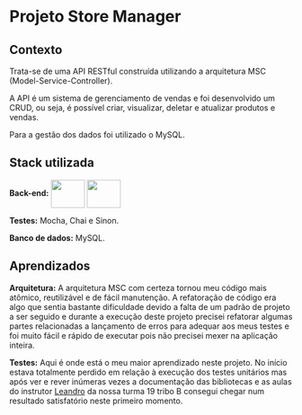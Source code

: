 
# Projeto Store Manager


## Contexto

Trata-se de uma API RESTful construída utilizando a arquitetura MSC (Model-Service-Controller).

A API é um sistema de gerenciamento de vendas e foi desenvolvido um CRUD, ou seja, é possível criar, visualizar, deletar e atualizar produtos e vendas.

Para a gestão dos dados foi utilizado o MySQL.


## Stack utilizada

**Back-end:**
<img align="center" height="50" width="60" src="https://cdn.jsdelivr.net/gh/devicons/devicon/icons/nodejs/nodejs-original-wordmark.svg" />
<img align="center" height="50" width="60" color="white" src="https://cdn.jsdelivr.net/gh/devicons/devicon/icons/express/express-original-wordmark.svg" />

**Testes:**
Mocha, Chai e Sinon.

**Banco de dados:**
MySQL.


## Aprendizados

**Arquitetura:**
A arquitetura MSC com certeza tornou meu código mais atômico, reutilizável e de fácil manutenção.
A refatoração de código era algo que sentia bastante dificuldade devido a falta de um padrão de projeto a ser seguido e durante a execução deste projeto precisei refatorar algumas partes relacionadas a lançamento de erros para adequar aos meus testes e foi muito fácil e rápido de executar pois não precisei mexer na aplicação inteira.

**Testes:**
Aqui é onde está o meu maior aprendizado neste projeto. No início estava totalmente perdido em relação à execução dos testes unitários mas após ver e rever inúmeras vezes a documentação das bibliotecas e as aulas do instrutor [Leandro](https://www.linkedin.com/in/leandroluk/) da nossa turma 19 tribo B consegui chegar num resultado satisfatório neste primeiro momento.

